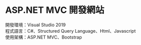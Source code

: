 # ASP.NET MVC 開發網站

開發環境：Visual Studio 2019  
程式語言：C#、Structured Query Language、Html、Javascript  
使用架構：ASP.NET MVC、Bootstrap  
